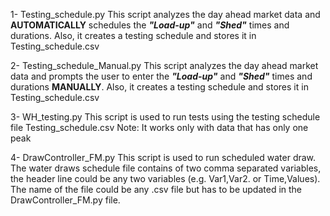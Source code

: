 1- Testing_schedule.py
This script analyzes the day ahead market data and **AUTOMATICALLY** schedules the **_"Load-up"_** and **_"Shed"_** times and durations.
Also, it creates a testing schedule and stores it in Testing_schedule.csv

2- Testing_schedule_Manual.py 
This script analyzes the day ahead market data and prompts the user to enter the **_"Load-up"_** and **_"Shed"_** times and durations **MANUALLY**.
Also, it creates a testing schedule and stores it in Testing_schedule.csv


3- WH_testing.py
This script is used to run tests using the testing schedule file Testing_schedule.csv
Note: It works only with data that has only one peak

4- DrawController_FM.py
This script is used to run scheduled water draw. The water draws schedule file contains of two comma separated variables, the header line could be any two variables (e.g. Var1,Var2. or Time,Values).
The name of the file could be any .csv file but has to be updated in the DrawController_FM.py file.
